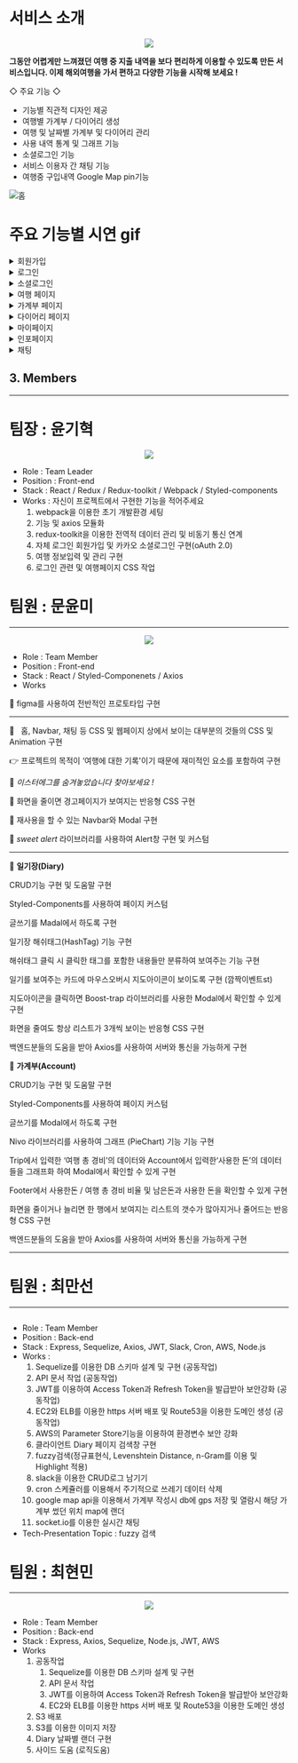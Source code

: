 # 서비스 소개
<p align="center"><img src="https://user-images.githubusercontent.com/89363516/165240860-f200568c-6e65-4c88-ab04-d2789e29c8f1.png" width=“50%" height=“50%" /></p>

**그동안 어렵게만 느껴졌던 여행 중 지출 내역을 보다 편리하게 이용할 수 있도록 만든 서비스입니다. 이제 해외여행을 가서 편하고 다양한 기능을 시작해 보세요 !**

◇ 주요 기능 ◇
- 기능별 직관적 디자인 제공
- 여행별 가계부 / 다이어리 생성
- 여행 및 날짜별 가계부 및 다이어리 관리
- 사용 내역 통계 및 그래프 기능
- 소셜로그인 기능
- 서비스 이용자 간 채팅 기능
- 여행중 구입내역 Google Map pin기능

![홈](https://user-images.githubusercontent.com/95616448/168768146-aaee642c-edf9-494b-b5f3-0f57231d0de5.gif)

# 주요 기능별 시연 gif
<details>
<summary>회원가입</summary>
<p align="center"><img src="https://user-images.githubusercontent.com/95616448/168768315-4b61393c-bee7-4412-a73b-ede673548fab.gif" width=“50%" height=“50%" /></p>
</details>

<details>
<summary>로그인</summary>
<p align="center"><img src="https://user-images.githubusercontent.com/95616448/168763987-d3a63ecd-3196-477a-b567-dd5c879fa570.gif" width=“50%" height=“50%" /></p>
</details>


<details>
<summary>소셜로그인</summary>
<p align="center"><img src="https://user-images.githubusercontent.com/95616448/168764115-e4b27a0f-4275-483a-9bb0-a3d9c2b46005.gif" width=“50%" height=“50%" /></p>
</details>

<details>
<summary>여행 페이지</summary>
    <details>
    <summary>여행작성</summary>
    <p align="center"><img src="https://user-images.githubusercontent.com/95616448/168764552-8ff2866f-308d-4be4-bca3-385c764fb99c.gif" width=“50%" height=“50%" /></p>
    </details>
    <details>
    <summary>여행별 정보 확인</summary>
    <p align="center"><img src="https://user-images.githubusercontent.com/95616448/168764600-252a5008-a264-47c6-ad01-fb08a25185cb.gif" width=“50%" height=“50%" /></p>
    </details>
    <details>
    <summary>여행삭제</summary>
    <p align="center"><img src="https://user-images.githubusercontent.com/95616448/168764633-7af1cc2f-4916-4530-8b40-35fe969dd7e5.gif" width=“50%" height=“50%" /></p>
    </details>
</details>

<details>
<summary>가계부 페이지</summary>
    <details>
    <summary>가계부 도움말</summary>
    <p align="center"><img src="https://user-images.githubusercontent.com/95616448/168765468-b2c27b9b-9f6e-4846-a410-58a5571de234.gif" width=“50%" height=“50%" /></p>
    </details>
    
    <details>
    <summary>가계부 작성</summary>
    <p align="center"><img src="https://user-images.githubusercontent.com/95616448/168765513-ca3dda8b-5ed2-4d4e-8079-2d0c7a29dafa.gif" width=“50%" height=“50%" /></p>
    </details>
    
    <details>
    <summary>가계부 수정 및 삭제</summary>
    <p align="center"><img src="https://user-images.githubusercontent.com/95616448/168765575-894cca9c-f671-4e10-b4af-8c80dac3d4ba.gif" width=“50%" height=“50%" /></p>
    </details>
    
    <details>
    <summary>가계부 조회 및 그래프</summary>
    <p align="center"><img src="https://user-images.githubusercontent.com/95616448/168765659-81b30894-750b-4f21-8765-3cbf5c25015f.gif" width=“50%" height=“50%" /></p>
    </details>
    
    <details>
    <summary>가계부 지도 PIN</summary>
    <p align="center"><img src="https://user-images.githubusercontent.com/95616448/168765790-65a77b6f-ae99-44d4-9905-2216c9ea8fc9.gif" width=“50%" height=“50%" /></p>
    </details>
</details>

<details>
<summary>다이어리 페이지</summary>
    <details>
    <summary>다이어리 도움말</summary>
    <p align="center"><img src="https://user-images.githubusercontent.com/95616448/168766396-c1fb1db7-1111-43e6-8a98-d0b75ae97e14.gif" width=“50%" height=“50%" /></p>
    </details>
    
    <details>
    <summary>다이어리 작성</summary>
    <p align="center"><img src="https://user-images.githubusercontent.com/95616448/168766435-4275eaae-03a4-41f5-8a79-6a73d8f3a11c.gif" width=“50%" height=“50%" /></p>
    </details>
    
    <details>
    <summary>다이어리 수정 및 삭제</summary>
    <p align="center"><img src="https://user-images.githubusercontent.com/95616448/168766542-87eec8d8-5557-4ef8-97ab-d188e3560c22.gif" width=“50%" height=“50%" /></p>
    </details>
    
    <details>
    <summary>다이어리 구성</summary>
    <p align="center"><img src="https://user-images.githubusercontent.com/95616448/168766622-40b1afbb-b773-4f5b-8d98-93f101a24def.gif" width=“50%" height=“50%" /></p>
    </details>
    
    <details>
    <summary>다이어리 해시태그 검색</summary>
    <p align="center"><img src="https://user-images.githubusercontent.com/95616448/168766654-216889f3-86b8-4daf-b7b0-64608591f6e5.gif" width=“50%" height=“50%" /></p>
    </details>
    
    <details>
    <summary>다이어리 제목 내용 검색</summary>
    <p align="center"><img src="https://user-images.githubusercontent.com/95616448/168766690-52e905a8-341b-42e3-ba73-7691a276a354.gif" width=“50%" height=“50%" /></p>
    </details>
</details>

<details>
<summary>마이페이지</summary>

    <details>
    <summary>마이페이지</summary>
    <p align="center"><img src="https://user-images.githubusercontent.com/95616448/168766834-652c6318-2d7c-438d-ba63-53ac02221d7d.gif" width=“50%" height=“50%" /></p>
    </details>
    
    <details>
    <summary>마이페이지</summary>
    <p align="center"><img src="https://user-images.githubusercontent.com/95616448/168766875-f2ef4a4c-60f1-487a-b130-ab48a2c7254b.gif" width=“50%" height=“50%" /></p>
    </details>
</details>

<details>
<summary>인포페이지</summary>
<p align="center"><img src="https://user-images.githubusercontent.com/95616448/168766952-498b830a-cba1-40b5-98c5-fc1bab60f56d.gif" width=“50%" height=“50%" /></p>
</details>

<details>
<summary>채팅</summary>
<p align="center"><img src="https://user-images.githubusercontent.com/95616448/168766990-39bfe2a5-bebf-470d-a26d-7bb61bc2b5f6.gif" width=“50%" height=“50%" /></p>
</details>


## 3. Members

---

# 팀장 : 윤기혁

<p align="center"><img src="https://user-images.githubusercontent.com/95616448/168760681-5efddc8c-1337-4bc7-b110-eba280014c49.png" width=“50%" height=“50%" /></p>



- Role : Team Leader
- Position : Front-end
- Stack : React / Redux / Redux-toolkit / Webpack / Styled-components
- Works : 자신이 프로젝트에서 구현한 기능을 적어주세요
    1. webpack을 이용한 초기 개발환경 세팅
    2. 기능 및 axios 모듈화
    3. redux-toolkit을 이용한 전역적 데이터 관리 및 비동기 통신 연계
    4. 자체 로그인 회원가입 및 카카오 소셜로그인 구현(oAuth 2.0)
    5. 여행 정보입력 및 관리 구현
    6. 로그인 관련 및 여행페이지 CSS 작업
    

# 팀원 : 문윤미

---
<p align="center"><img src="https://user-images.githubusercontent.com/95616448/168761479-b040ec9d-d7ea-4ad2-a26e-c8c98bb5ee27.png" width=“50%" height=“50%" /></p>

- Role : Team Member
- Position : Front-end
- Stack : React / Styled-Componenets / Axios
- Works

📎  figma를 사용하여 전반적인 프로토타입 구현

---

📎   홈, Navbar, 채팅 등 CSS 및 웹페이지 상에서 보이는 대부분의 것들의 CSS 및 Animation 구현

👉  프로젝트의 목적이 ‘여행에 대한 기록'이기 때문에 재미적인 요소를 포함하여 구현 

🥔 *이스터에그를 숨겨놓았습니다 찾아보세요 !*

📎  화면을 줄이면 경고페이지가 보여지는 반응형 CSS 구현

📎  재사용을 할 수 있는 Navbar와 Modal 구현

📎  *sweet alert* 라이브러리를 사용하여 Alert창 구현 및 커스텀

---

📝 **일기장(Diary)**

CRUD기능 구현 및 도움말 구현

Styled-Components를 사용하여 페이지 커스텀

글쓰기를 Madal에서 하도록 구현

일기장 해쉬태그(HashTag) 기능 구현

해쉬태그 클릭 시 클릭한 태그를 포함한 내용들만 분류하여 보여주는 기능 구현

일기를 보여주는 카드에 마우스오버시 지도아이콘이 보이도록 구현 (깜짝이벤트st)

지도아이콘을 클릭하면 Boost-trap 라이브러리를 사용한 Modal에서 확인할 수 있게 구현

화면을 줄여도 항상 리스트가 3개씩 보이는 반응형 CSS 구현 

백엔드분들의 도움을 받아 Axios를 사용하여 서버와 통신을 가능하게 구현 

💸 **가계부(Account)**

CRUD기능 구현 및 도움말 구현

Styled-Components를 사용하여 페이지 커스텀

글쓰기를 Modal에서 하도록 구현

Nivo 라이브러리를 사용하여 그래프 (PieChart) 기능 기능 구현

Trip에서 입력한 ‘여행 총 경비’의 데이터와  Account에서 입력한‘사용한 돈’의 데이터들을 그래프화 하여 Modal에서 확인할 수 있게 구현

Footer에서 사용한돈 / 여행 총 경비 비율 및 남은돈과 사용한 돈을 확인할 수 있게 구현

화면을 줄이거나 늘리면 한 행에서 보여지는 리스트의 갯수가 많아지거나 줄어드는 반응형 CSS 구현

백엔드분들의 도움을 받아 Axios를 사용하여 서버와 통신을 가능하게 구현 

---

# 팀원 : 최만선

---

<p align="center"><img src="" width=“50%" height=“50%" /></p>

- Role : Team Member
- Position : Back-end
- Stack : Express, Sequelize, Axios, JWT, Slack, Cron, AWS, Node.js
- Works :
    1. Sequelize를 이용한 DB 스키마 설계 및 구현 (공동작업)
    2. API 문서 작업 (공동작업)
    3. JWT를 이용하여 Access Token과 Refresh Token을 발급받아 보안강화 (공동작업)
    4. EC2와 ELB를 이용한 https 서버 배포 및 Route53을 이용한 도메인 생성 (공동작업)
    5. AWS의 Parameter Store기능을 이용하여 환경변수 보안 강화
    6. 클라이언트 Diary 페이지 검색창 구현
    7. fuzzy검색(정규표현식, Levenshtein Distance, n-Gram를 이용 및 Highlight 적용)
    8. slack을 이용한 CRUD로그 남기기
    9. cron 스케쥴러를 이용해서 주기적으로 쓰레기 데이터 삭제
    10. google map api을 이용해서 가계부 작성시 db에 gps 저장 및 열람시 해당 가계부 썼던 위치 map에 랜더
    11. socket.io를 이용한 실시간 채팅
- Tech-Presentation Topic :  fuzzy 검색
    

# 팀원 : 최현민

---
<p align="center"><img src="https://user-images.githubusercontent.com/95616448/168761621-e12a7e5b-8054-4480-8211-613a9a8cdb71.png" width=“50%" height=“50%" /></p>

- Role : Team Member
- Position : Back-end
- Stack : Express, Axios, Sequelize, Node.js, JWT, AWS
- Works
    1. 공동작업
        1. Sequelize를 이용한 DB 스키마 설계 및 구현
        2. API 문서 작업 
        3. JWT를 이용하여 Access Token과 Refresh Token을 발급받아 보안강화
        4. EC2와 ELB를 이용한 https 서버 배포 및 Route53을 이용한 도메인 생성
    2. S3 배포
    3. S3를 이용한 이미지 저장
    4. Diary 날짜별 랜더 구현
    5. 사이드 도움 (로직도움)
